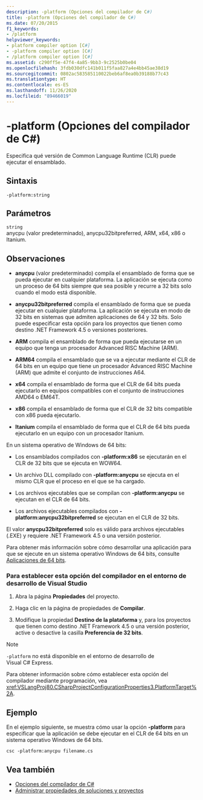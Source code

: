 ```yaml
---
description: -platform (Opciones del compilador de C#)
title: -platform (Opciones del compilador de C#)
ms.date: 07/20/2015
f1_keywords:
- /platform
helpviewer_keywords:
- platform compiler option [C#]
- -platform compiler option [C#]
- /platform compiler option [C#]
ms.assetid: c290ff5e-47f4-4a85-9bb3-9c2525b0be04
ms.openlocfilehash: 3fdb030dfc141b011f5faa827a4e4bb45ae38d19
ms.sourcegitcommit: 0802ac583585110022beb6af8ea0b39188b77c43
ms.translationtype: HT
ms.contentlocale: es-ES
ms.lasthandoff: 11/26/2020
ms.locfileid: "89466019"
---
```

# <a name="-platform-c-compiler-options"></a>-platform (Opciones del compilador de C#)

Especifica qué versión de Common Language Runtime (CLR) puede ejecutar el ensamblado.

## <a name="syntax"></a>Sintaxis

```console
-platform:string
```

## <a name="parameters"></a>Parámetros

`string` \
anycpu (valor predeterminado), anycpu32bitpreferred, ARM, x64, x86 o Itanium.

## <a name="remarks"></a>Observaciones

- **anycpu** (valor predeterminado) compila el ensamblado de forma que se pueda ejecutar en cualquier plataforma. La aplicación se ejecuta como un proceso de 64 bits siempre que sea posible y recurre a 32 bits solo cuando el modo está disponible.

- **anycpu32bitpreferred** compila el ensamblado de forma que se pueda ejecutar en cualquier plataforma. La aplicación se ejecuta en modo de 32 bits en sistemas que admiten aplicaciones de 64 y 32 bits. Solo puede especificar esta opción para los proyectos que tienen como destino .NET Framework 4.5 o versiones posteriores.

- **ARM** compila el ensamblado de forma que pueda ejecutarse en un equipo que tenga un procesador Advanced RISC Machine (ARM).

- **ARM64** compila el ensamblado que se va a ejecutar mediante el CLR de 64 bits en un equipo que tiene un procesador Advanced RISC Machine (ARM) que admite el conjunto de instrucciones A64.

- **x64** compila el ensamblado de forma que el CLR de 64 bits pueda ejecutarlo en equipos compatibles con el conjunto de instrucciones AMD64 o EM64T.

- **x86** compila el ensamblado de forma que el CLR de 32 bits compatible con x86 pueda ejecutarlo.

- **Itanium** compila el ensamblado de forma que el CLR de 64 bits pueda ejecutarlo en un equipo con un procesador Itanium.

En un sistema operativo de Windows de 64 bits:

- Los ensamblados compilados con **-platform:x86** se ejecutarán en el CLR de 32 bits que se ejecuta en WOW64.

- Un archivo DLL compilado con **-platform:anycpu** se ejecuta en el mismo CLR que el proceso en el que se ha cargado.

- Los archivos ejecutables que se compilan con **-platform:anycpu** se ejecutan en el CLR de 64 bits.

- Los archivos ejecutables compilados con **-platform:anycpu32bitpreferred** se ejecutan en el CLR de 32 bits.

El valor **anycpu32bitpreferred** solo es válido para archivos ejecutables (.EXE) y requiere .NET Framework 4.5 o una versión posterior.

Para obtener más información sobre cómo desarrollar una aplicación para que se ejecute en un sistema operativo Windows de 64 bits, consulte [Aplicaciones de 64 bits](../../../framework/64-bit-apps.md).

### <a name="to-set-this-compiler-option-in-the-visual-studio-development-environment"></a>Para establecer esta opción del compilador en el entorno de desarrollo de Visual Studio

1. Abra la página **Propiedades** del proyecto.

2. Haga clic en la página de propiedades de **Compilar**.

3. Modifique la propiedad **Destino de la plataforma** y, para los proyectos que tienen como destino .NET Framework 4.5 o una versión posterior, active o desactive la casilla **Preferencia de 32 bits**.

> [!NOTE]
> `-platform` no está disponible en el entorno de desarrollo de Visual C# Express.

Para obtener información sobre cómo establecer esta opción del compilador mediante programación, vea <xref:VSLangProj80.CSharpProjectConfigurationProperties3.PlatformTarget%2A>.

## <a name="example"></a>Ejemplo

En el ejemplo siguiente, se muestra cómo usar la opción **-platform** para especificar que la aplicación se debe ejecutar en el CLR de 64 bits en un sistema operativo Windows de 64 bits.

```console
csc -platform:anycpu filename.cs
```

## <a name="see-also"></a>Vea también

- [Opciones del compilador de C#](index.md)
- [Administrar propiedades de soluciones y proyectos](/visualstudio/ide/managing-project-and-solution-properties)
